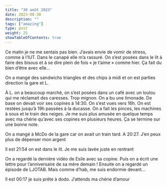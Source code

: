 ```yaml
---
title: "30 août 2023"
date: 2023-08-30
description: ""
tags: ["amazing"]
type: post
weight: 25
showTableOfContents: true
---
```


Ce matin je ne me sentais pas bien. J’avais envie de vomir de stress, comme à l’IUT. Dans le canapé elle m’a rassuré. On s’est posées dans le lit à faire des bisous et à se dire plein de fois « je t’aime » comme hier. Ça fait du bien d’être avec elle…

On a mangé des sandwichs triangles et des chips à midi et on est parties direction la gare et L. 

À L. on a beaucoup marché, on s’est posées dans un café avec un loulou qui me réclamait des caresses. Trop mignon. On a bu une limonade. De base on devait voir ses copines à 14:30. On s’est vues vers 16h. On est restées jusqu’à 19h passées à la ducasse. On a fait les pinces, les machines à sous et le train des neiges. Je me suis plus amusée en quelque temps avec ma chérie qu’avec ses copines en plusieurs heures. Ça se termine sur une bonne note. 

On a mangé à McDo de la gare car on avait un train tard. A 20:27. J’en peux plus de dépenser mon argent

Il est 21:54 on est dans le lit. Je me suis lavée juste en rentrant 

On a regardé la dernière vidéo de Esile avec sa copine. Puis on a écrit une lettre pour l’anniversaire de sa mère demain ! Ensuite on a regardé un épisode de LJOTAB. Mais comme d’hab, me suis endormie devant…

Il est 00:17 je suis prête à dodo. J’attends ma chérie d’amour 